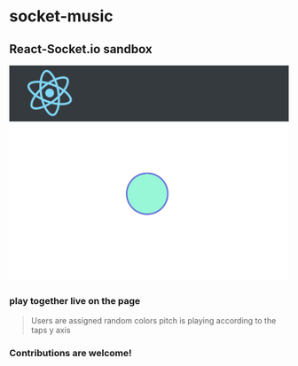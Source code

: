# socket-music

## React-Socket.io sandbox

![screenshot](client/public/screenshot.png)

### play together live on the page

> Users are assigned random colors
> pitch is playing according to the taps y axis

### Contributions are welcome!
